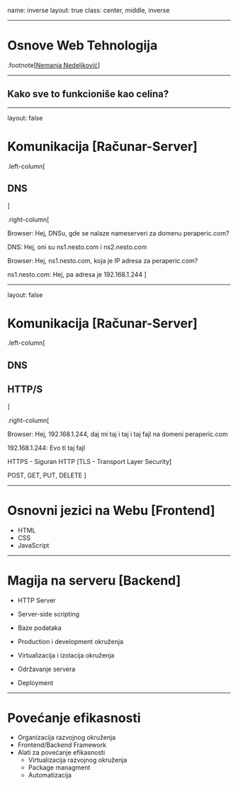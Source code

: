 name: inverse
layout: true
class: center, middle, inverse

---

# Osnove Web Tehnologija

.footnote[[Nemanja Nedeljković](https://nemanjan00.org/)]

---

## Kako sve to funkcioniše kao celina? 

---

layout: false

# Komunikacija [Računar-Server]

.left-column[
  ## DNS
]

.right-column[

  Browser: Hej, DNSu, gde se nalaze nameserveri za domenu peraperic.com? 

  DNS: Hej, oni su ns1.nesto.com i ns2.nesto.com

  Browser: Hej, ns1.nesto.com, koja je IP adresa za peraperic.com? 

  ns1.nesto.com: Hej, pa adresa je 192.168.1.244
]

---

layout: false

# Komunikacija [Računar-Server]

.left-column[
  ## DNS
  ## HTTP/S
]

.right-column[

  Browser: Hej, 192.168.1.244, daj mi taj i taj i taj fajl na domeni peraperic.com 

  192.168.1.244: Evo ti taj fajl

  

  HTTPS - Siguran HTTP [TLS - Transport Layer Security]
  
  POST, GET, PUT, DELETE
]

---

# Osnovni jezici na Webu [Frontend]

- HTML
- CSS
- JavaScript

---

# Magija na serveru [Backend] 

- HTTP Server
- Server-side scripting
- Baze podataka


- Production i development okruženja
- Virtualizacija i izolacija okruženja


- Održavanje servera
- Deployment

---

# Povećanje efikasnosti

- Organizacija razvojnog okruženja
- Frontend/Backend Framework
- Alati za povećanje efikasnosti
	- Virtualizacija razvojnog okruženja
	- Package managment
	- Automatizacija
